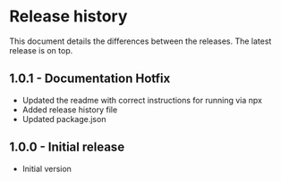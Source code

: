 # Release history
This document details the differences between the releases.
The latest release is on top.

## 1.0.1 - Documentation Hotfix
- Updated the readme with correct instructions for running via npx
- Added release history file
- Updated package.json 

## 1.0.0 - Initial release
- Initial version
